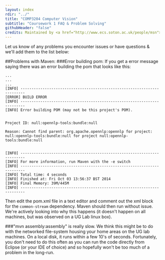 ```yaml
---
layout: index
rdir: "../"
title: "COMP3204 Computer Vision"
subtitle: "Coursework 1 FAQ & Problem Solving"
githubHeader: "false"
credits: Maintained by <a href="http://www.ecs.soton.ac.uk/people/msn">Professor Mark Nixon</a> and <a href="http://www.ecs.soton.ac.uk/people/jsh2">Dr Jonathon Hare</a>.
---
```


Let us know of any problems you encounter issues or have questions & we'll add them to the list below:

##Problems with Maven:
###Error building pom:
If you get a error message saying there was an error building the pom that looks like this:
	
	...
	...
	...
	[INFO] ------------------------------------------------------------------------
	[ERROR] BUILD ERROR
	[INFO] ------------------------------------------------------------------------
	[INFO] Error building POM (may not be this project's POM).


	Project ID: null:opennlp-tools:bundle:null

	Reason: Cannot find parent: org.apache.opennlp:opennlp for project: null:opennlp-tools:bundle:null for project null:opennlp-tools:bundle:null


	[INFO] ------------------------------------------------------------------------
	[INFO] For more information, run Maven with the -e switch
	[INFO] ------------------------------------------------------------------------
	[INFO] Total time: 4 seconds
	[INFO] Finished at: Fri Oct 03 13:56:37 BST 2014
	[INFO] Final Memory: 39M/445M
	[INFO] ------------------------------------------------------------------------

Then edit the pom.xml file in a text editor and comment out the xml block for the `common-stream` dependency. Maven should then run without issue. We're actively looking into why this happens (it doesn't happen on all machines, but was observed on a UG Lab linux box).

###"mvn assembly:assembly" is really slow.
We think this might be to do with the networked file-system housing your home areas on the UG lab machines. On a local disk, it runs within a few 10's of seconds. Fortunately, you don't need to do this often as you can run the code directly from Eclipse (or your IDE of choice) and so hopefully won't be too much of a problem in the long-run.

